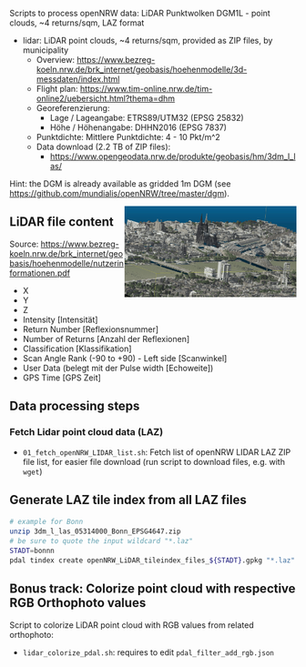Scripts to process openNRW data: LiDAR Punktwolken DGM1L - point clouds, ~4 returns/sqm, LAZ format

 * lidar: LiDAR point clouds, ~4 returns/sqm, provided as ZIP files, by municipality
     * Overview: https://www.bezreg-koeln.nrw.de/brk_internet/geobasis/hoehenmodelle/3d-messdaten/index.html
     * Flight plan: https://www.tim-online.nrw.de/tim-online2/uebersicht.html?thema=dhm
     * Georeferenzierung:
         * Lage / Lageangabe: ETRS89/UTM32 (EPSG 25832)
         * Höhe / Höhenangabe: DHHN2016 (EPSG 7837)
     * Punktdichte: Mittlere Punktdichte: 4 - 10 Pkt/m^2
     * Data download (2.2 TB of ZIP files):
         * https://www.opengeodata.nrw.de/produkte/geobasis/hm/3dm_l_las/

Hint: the DGM is already available as gridded 1m DGM (see https://github.com/mundialis/openNRW/tree/master/dgm).

<img src="opennrw_lidar_colorized_koeln_3D.png" width="60%" align="right"></a>


## LiDAR file content

Source: https://www.bezreg-koeln.nrw.de/brk_internet/geobasis/hoehenmodelle/nutzerinformationen.pdf

 * X
 * Y
 * Z
 * Intensity [Intensität]
 * Return Number [Reflexionsnummer]
 * Number of Returns [Anzahl der Reflexionen]
 * Classification [Klassifikation]
 * Scan Angle Rank (-90 to +90) - Left side [Scanwinkel]
 * User Data (belegt mit der Pulse width [Echoweite])
 * GPS Time [GPS Zeit]

## Data processing steps

### Fetch Lidar point cloud data (LAZ)

 * `01_fetch_openNRW_LIDAR_list.sh`: Fetch list of openNRW LIDAR LAZ ZIP file list, for easier file download (run script to download files, e.g. with `wget`)

## Generate LAZ tile index from all LAZ files

```bash
# example for Bonn
unzip 3dm_l_las_05314000_Bonn_EPSG4647.zip
# be sure to quote the input wildcard "*.laz"
STADT=bonnn
pdal tindex create openNRW_LiDAR_tileindex_files_${STADT}.gpkg "*.laz" -f GPKG --lyr_name "openNRW_${STADT}" --t_srs "EPSG:25832"
```

## Bonus track: Colorize point cloud with respective RGB Orthophoto values

Script to colorize LiDAR point cloud with RGB values from related orthophoto:

 * `lidar_colorize_pdal.sh`: requires to edit `pdal_filter_add_rgb.json`

